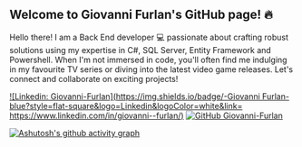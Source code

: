 ## Welcome to Giovanni Furlan's GitHub page! 🔥

Hello there! I am a Back End developer 💻 passionate about crafting robust solutions using my expertise in C#, SQL Server, Entity Framework and Powershell. 
When I'm not immersed in code, you'll often find me indulging in my favourite TV series or diving into the latest video game releases. 
Let's connect and collaborate on exciting projects!

[![Linkedin: Giovanni-Furlan](https://img.shields.io/badge/-Giovanni Furlan-blue?style=flat-square&logo=Linkedin&logoColor=white&link= https://www.linkedin.com/in/giovanni--furlan/)](hhttps://www.linkedin.com/in/giovanni--furlan/)
[![GitHub Giovanni-Furlan](https://img.shields.io/github/followers/DeveloperWayIT?label=follow&style=social)](https://github.com/Giovanni-Furlan)

[![Ashutosh's github activity graph](https://github-readme-activity-graph.cyclic.app/graph?username=Giovanni-Furlan&theme=github-compact)](https://github.com/ashutosh00710/github-readme-activity-graph)




<!--
**Giovanni-Furlan/Giovanni-Furlan** is a ✨ _special_ ✨ repository because its `README.md` (this file) appears on your GitHub profile.

Here are some ideas to get you started:

- 🔭 I’m currently working on ...
- 🌱 I’m currently learning ...
- 👯 I’m looking to collaborate on ...
- 🤔 I’m looking for help with ...
- 💬 Ask me about ...
- 📫 How to reach me: ...
- 😄 Pronouns: ...
- ⚡ Fun fact: ...
-->

